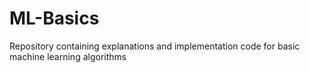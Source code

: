 # ML-Basics
Repository containing explanations and implementation code for basic machine learning algorithms

